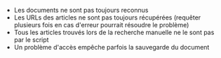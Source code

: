 - Les documents ne sont pas toujours reconnus
- Les URLs des articles ne sont pas toujours récupérées (requêter plusieurs fois en cas d'erreur pourrait résoudre le problème)
- Tous les articles trouvés lors de la recherche manuelle ne le sont pas par le script
- Un problème d'accès empêche parfois la sauvegarde du document